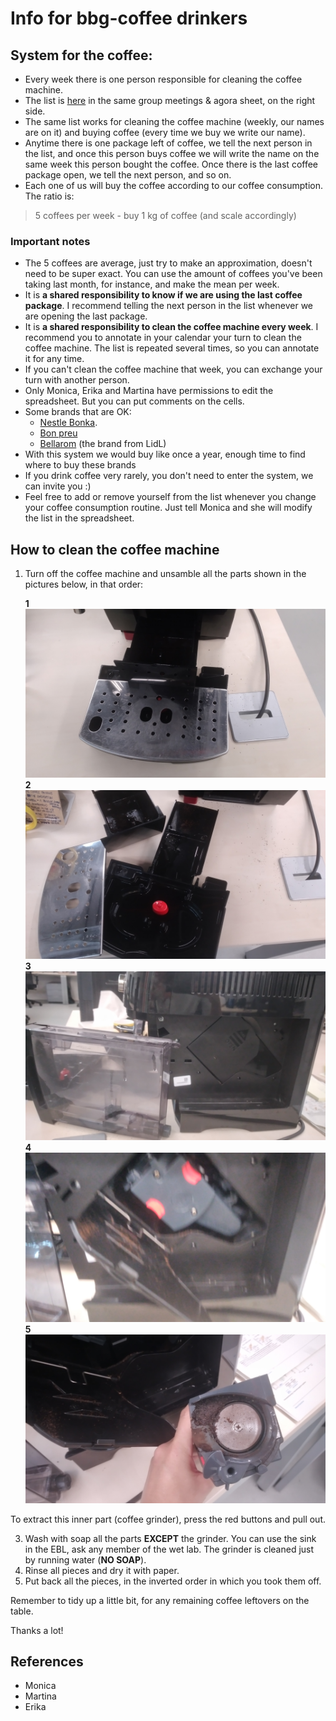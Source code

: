 # Info for bbg-coffee drinkers

## System for the coffee:

-   Every week there is one person responsible for cleaning the coffee machine.
-   The list is [here](https://docs.google.com/spreadsheets/d/1fA5wBTpkHbuZXG3J1i39s_XP5k__pzl_qwYGCRwjgvI/edit#gid=1753640121) in the same group meetings & agora sheet, on the right side.
-   The same list works for cleaning the coffee machine (weekly, our names are on it) and buying coffee (every time we buy we write our name).
-   Anytime there is one package left of coffee, we tell the next person in the list, and once this person buys coffee we will write the name on the same week this person bought the coffee. Once there is the last coffee package open, we tell the next person, and so on.
-   Each one of us will buy the coffee according to our coffee consumption. The ratio is:

> 5 coffees per week - buy 1 kg of coffee (and scale accordingly)

### Important notes

-   The 5 coffees are average, just try to make an approximation, doesn't need to be super exact. You can use the amount of coffees you've been taking last month, for instance, and make the mean per week.
-   It is **a shared responsibility to know if we are using the last coffee package**. I recommend telling the next person in the list whenever we are opening the last package.
-   It is **a shared responsibility to clean the coffee machine every week**. I recommend you to annotate in your calendar your turn to clean the coffee machine. The list is repeated several times, so you can annotate it for any time.
-   If you can't clean the coffee machine that week, you can exchange your turn with another person.
-   Only Monica, Erika and Martina have permissions to edit the spreadsheet. But you can put comments on the cells.
-   Some brands that are OK:
    -   [Nestle Bonka](https://www.amazon.es/Bonka-428221-Caf%C3%A9-grano-Natural/dp/B00XA1QNAM/ref=asc_df_B00XA1QNAM/?tag=googshopes-21&linkCode=df0&hvadid=366311326534&hvpos=&hvnetw=g&hvrand=6258043893641885346&hvpone=&hvptwo=&hvqmt=&hvdev=c&hvdvcmdl=&hvlocint=&hvlocphy=1005424&hvtargid=pla-790606492934&th=1).
    -   [Bon preu](https://www.compraonline.bonpreuesclat.cat/products/83654/details)
    -   [Bellarom](https://www.google.com/url?sa=i&url=https%3A%2F%2Fwww.quechoisir.org%2Fcomparatif-cafes-en-grains-n103032%2Fbellarom-lidl-expresso-p257916%2F&psig=AOvVaw3PJqZc0VrGHnIFomvvv-pi&ust=1695113372634000&source=images&cd=vfe&opi=89978449&ved=0CBIQjhxqFwoTCIC_qs7js4EDFQAAAAAdAAAAABAD) (the brand from LidL)
-   With this system we would buy like once a year, enough time to find where to buy these brands
-   If you drink coffee very rarely, you don't need to enter the system, we can invite you :)
-   Feel free to add or remove yourself from the list whenever you change your coffee consumption routine. Just tell Monica and she will modify the list in the spreadsheet.

## How to clean the coffee machine

1. Turn off the coffee machine and unsamble all the parts shown in the pictures below, in that order:

    **1**
    ![coffee1](../assets/images/coffee1.jpg)
    **2**
    ![coffee2](../assets/images/coffee2.jpg)
    **3**
    ![coffee3](../assets/images/coffee3.jpg)
    **4**
    ![coffee4](../assets/images/coffee4.jpg)
    **5**
    ![coffee2](../assets/images/coffee5.jpg)

To extract this inner part (coffee grinder), press the red buttons and pull out.

3. Wash with soap all the parts **EXCEPT** the grinder. You can use the sink in the EBL, ask any member of the wet lab. The grinder is cleaned just by running water (**NO SOAP**).
4. Rinse all pieces and dry it with paper.
5. Put back all the pieces, in the inverted order in which you took them off.

Remember to tidy up a little bit, for any remaining coffee leftovers on the table.

Thanks a lot!

## References

-   Monica
-   Martina
-   Erika
